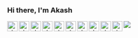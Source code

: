 <!--
**akamhy/akamhy** is a ✨ _special_ ✨ repository because its `README.md` (this file) appears on your GitHub profile.

Here are some ideas to get you started:

- 🔭 I’m currently working on ...
- 🌱 I’m currently learning ...
- 👯 I’m looking to collaborate on ...
- 🤔 I’m looking for help with ...
- 💬 Ask me about ...
- 📫 How to reach me: ...
- 😄 Pronouns: ...
- ⚡ Fun fact: ...
-->
### Hi there, I'm Akash

<img src="https://github-readme-stats.vercel.app/api?username=akamhy&title_color=000000&show_icons=true&icon_color=000000">

<a href="https://pypi.org/user/akamhy/">
  <img align="left" alt="akamhy - PyPi" width="24px" src="https://cdn.jsdelivr.net/npm/simple-icons@v3/icons/pypi.svg"/>
</a>

<a href="https://gitlab.com/akamhy">
  <img align="left" alt="akamhy - GitLab" width="24px" src="https://cdn.jsdelivr.net/npm/simple-icons@v3/icons/gitlab.svg"/>
</a>

<a href="https://www.kaggle.com/akamhy">
  <img align="left" alt="akamhy - Kaggle" width="24px" src="https://cdn.jsdelivr.net/npm/simple-icons@v3/icons/kaggle.svg"/>
</a>

<a href="https://www.npmjs.com/~akamhy">
  <img align="left" alt="akamhy - NPM" width="24px" src="https://cdn.jsdelivr.net/npm/simple-icons@v3/icons/npm.svg"/>
</a>

<a href="mailto:akash3pro@gmail.com">
  <img align="left" alt="akamhy - Gmail" width="24px" src="https://cdn.jsdelivr.net/npm/simple-icons@v3/icons/gmail.svg"/>
</a>

<a href="https://launchpad.net/~akamhy">
  <img align="left" alt="akamhy - Launchpad" width="24px" src="https://cdn.jsdelivr.net/npm/simple-icons@v3/icons/launchpad.svg"/>
</a>

<a href="https://en.wikipedia.org/wiki/User:Akamhy">
  <img align="left" alt="akamhy - Wikipedia - Wikimedia wikis" width="24px" src="https://cdn.jsdelivr.net/npm/simple-icons@v3/icons/wikipedia.svg"/>
</a>

<a href="https://medium.com/@akamhy">
  <img align="left" alt="akamhy - Medium" width="24px" src="https://cdn.jsdelivr.net/npm/simple-icons@v3/icons/medium.svg"/>
</a>

<a href="https://codepen.io/akamhy">
  <img align="left" alt="akamhy - CodePen" width="24px" src="https://cdn.jsdelivr.net/npm/simple-icons@v3/icons/codepen.svg"/>
</a>
<!--

<a href="https://www.freecodecamp.org/akamhy">
  <img align="left" alt="akamhy - freeCodeCamp" width="24px" src="https://cdn.jsdelivr.net/npm/simple-icons@v3/icons/freecodecamp.svg"/>
</a>

<a href="https://www.codechef.com/users/akamhy">
  <img align="left" alt="akamhy - CodeChef" width="24px" src="https://cdn.jsdelivr.net/npm/simple-icons@v3/icons/codechef.svg"/>
</a>

<a href="https://www.hackerrank.com/akamhy?hr_r=1">
  <img align="left" alt="akamhy - HackerRank" width="24px" src="https://cdn.jsdelivr.net/npm/simple-icons@v3/icons/hackerrank.svg"/>
</a>
-->

<a href="https://www.reddit.com/user/akamhy">
  <img align="left" alt="akamhy - Reddit" width="24px" src="https://cdn.jsdelivr.net/npm/simple-icons@v3/icons/reddit.svg"/>
</a>
